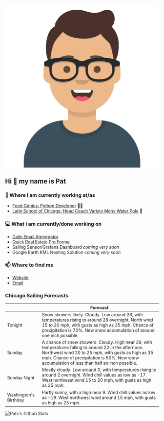[![Social banner for p-j-falconer](https://raw.githubusercontent.com/P-J-FALCONER/P-J-FALCONER/master/assets/avataaars.svg)](https://patfalconer.com/)
## Hi :wave: my name is Pat

### 💼 Where I am currently working at/as
- [Food Genius: Python Developer](https://getfoodgenius.com/) 🍔🐍
- [Latin School of Chicago: Head Coach Varisty Mens Water Polo](https://www.latinschool.org/) 🤽


### 💻 What i am currently/done working on
 - [Daily Email Aggregator](https://github.com/P-J-FALCONER/dott_daily_mail)
 - [Quick Real Estate Pro Forma](https://github.com/P-J-FALCONER/henry)
 - Sailing Sensor/Grafana Dashboard *coming very soon*
 - Google Earth KML Hosting Solution *coming very soon*

### 📫 Where to find me
 - [Website](https://patfalconer.com/)
 - [Email](mailto:patrick.j.falconer@gmail.com)


### Chicago Sailing Forecasts
|   | Forecast  |
|---|---|
| Tonight | Snow showers likely. Cloudy. Low around 26, with temperatures rising to around 28 overnight. North wind 15 to 20 mph, with gusts as high as 35 mph. Chance of precipitation is 70%. New snow accumulation of around one inch possible. |
| Sunday | A chance of snow showers. Cloudy. High near 29, with temperatures falling to around 22 in the afternoon. Northwest wind 20 to 25 mph, with gusts as high as 35 mph. Chance of precipitation is 50%. New snow accumulation of less than half an inch possible. |
| Sunday Night | Mostly cloudy. Low around 0, with temperatures rising to around 2 overnight. Wind chill values as low as -17. West northwest wind 15 to 20 mph, with gusts as high as 35 mph. |
| Washington&#39;s Birthday | Partly sunny, with a high near 9. Wind chill values as low as -19. West northwest wind around 15 mph, with gusts as high as 25 mph. |

![Pats's Github Stats](https://github-readme-stats.vercel.app/api?username=p-j-falconer&show_icons=true&theme=radical)

